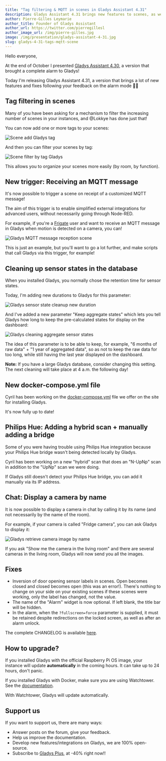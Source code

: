 ```yaml
---
title: "Tag filtering & MQTT in scenes in Gladys Assistant 4.31"
description: Gladys Assistant 4.31 brings new features to scenes, as well as fixes to the new alarm functionality.
author: Pierre-Gilles Leymarie
author_title: Founder of Gladys Assistant
author_url: https://twitter.com/pierregillesl
author_image_url: /img/pierre-gilles.jpg
image: /img/presentation/gladys-assistant-4-31.jpg
slug: gladys-4-31-tags-mqtt-scene
---
```


Hello everyone,

At the end of October I presented [Gladys Assistant 4.30](/blog/gladys-4-30-alarm-mode/), a version that brought a complete alarm to Gladys!

Today I'm releasing Gladys Assistant 4.31, a version that brings a lot of new features and fixes following your feedback on the alarm mode 🎉🎉

## Tag filtering in scenes

Many of you have been asking for a mechanism to filter the increasing number of scenes in your instances, and @Lokkye has done just that!

<!--truncate-->

You can now add one or more tags to your scenes:

![Scene add Gladys tag](../static/img/articles/en/gladys-4-31/scene-set-tag.jpg)

And then you can filter your scenes by tag:

![Scene filter by tag Gladys](../static/img/articles/en/gladys-4-31/scene-tags-list.jpg)

This allows you to organize your scenes more easily (by room, by function).

## New trigger: Receiving an MQTT message

It's now possible to trigger a scene on receipt of a customized MQTT message!

The aim of this trigger is to enable simplified external integrations for advanced users, without necessarily going through Node-RED.

For example, if you're a [Frigate](https://docs.frigate.video/integrations/mqtt/) user and want to receive an MQTT message in Gladys when motion is detected on a camera, you can!

![Gladys MQTT message reception scene](../static/img/articles/en/gladys-4-31/scene-mqtt-trigger.jpg)

This is just an example, but you'll want to go a lot further, and make scripts that call Gladys via this trigger, for example!

## Cleaning up sensor states in the database

When you installed Gladys, you normally chose the retention time for sensor states.

Today, I'm adding new durations to Gladys for this parameter:

![Gladys sensor state cleanup new duration](../static/img/articles/en/gladys-4-31/state-history.jpg)

And I've added a new parameter "Keep aggregate states" which lets you tell Gladys how long to keep the pre-calculated states for display on the dashboard:

![Gladys cleaning aggregate sensor states](../static/img/articles/en/gladys-4-31/state-history-agregate.jpg)

The idea of this parameter is to be able to keep, for example, "6 months of raw data" + "1 year of aggregated data", so as not to keep the raw data for too long, while still having the last year displayed on the dashboard.

**Note:** If you have a large Gladys database, consider changing this setting. The next cleaning will take place at 4 a.m. the following day!

## New docker-compose.yml file

Cyril has been working on the [docker-compose.yml](https://github.com/GladysAssistant/Gladys/blob/master/docker/docker-compose.yml) file we offer on the site for installing Gladys.

It's now fully up to date!

## Philips Hue: Adding a hybrid scan + manually adding a bridge

Some of you were having trouble using Philips Hue integration because your Philips Hue bridge wasn't being detected locally by Gladys.

Cyril has been working on a new "hybrid" scan that does an "N-UpNp" scan in addition to the "UpNp" scan we were doing.

If Gladys still doesn't detect your Philips Hue bridge, you can add it manually via its IP address.

## Chat: Display a camera by name

It is now possible to display a camera in chat by calling it by its name (and not necessarily by the name of the room).

For example, if your camera is called "Fridge camera", you can ask Gladys to display it:

![Gladys retrieve camera image by name](../static/img/articles/en/gladys-4-31/camera-by-name.jpg)

If you ask "Show me the camera in the living room" and there are several cameras in the living room, Gladys will now send you all the images.

## Fixes

- Inversion of door opening sensor labels in scenes. Open becomes closed and closed becomes open (this was an error!). There's nothing to change on your side on your existing scenes if these scenes were working, only the label has changed, not the value.
- The name of the "Alarm" widget is now optional. If left blank, the title bar will be hidden.
- In the alarm, when the `?fullscreen=force` parameter is supplied, it must be retained despite redirections on the locked screen, as well as after an alarm unlock.

The complete CHANGELOG is available [here](https://github.com/GladysAssistant/Gladys/releases/tag/v4.31.0).

## How to upgrade?

If you installed Gladys with the official Raspberry Pi OS image, your instance will update **automatically** in the coming hours. It can take up to 24 hours, don't panic.

If you installed Gladys with Docker, make sure you are using Watchtower. See the [documentation](/docs/installation/docker#auto-upgrade-gladys-with-watchtower).

With Watchtower, Gladys will update automatically.

## Support us

If you want to support us, there are many ways:

- Answer posts on the forum, give your feedback.
- Help us improve the documentation.
- Develop new features/integrations on Gladys, we are 100% open-source.
- Subscribe to [Gladys Plus](/plus), at -40% right now!!
